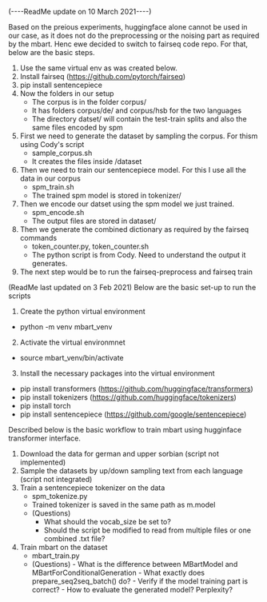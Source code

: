 (----ReadMe update on 10 March 2021----)

Based on the preious experiments, huggingface alone cannot be used in our case, as it does not do the preprocessing or the noising part as required by the mbart. Henc ewe decided to switch to fairseq code repo. For that, below are the basic steps.

1. Use the same virtual env as was created below.
2. Install fairseq (https://github.com/pytorch/fairseq)
3. pip install sentencepiece
4. Now the folders in our setup
    - The corpus is in the folder corpus/
    - It has folders corpus/de/ and corpus/hsb for the two languages
    - The directory datset/ will contain the test-train splits and also the same files encoded by spm
5. First we need to generate the dataset by sampling the corpus. For thism using Cody's script
    - sample_corpus.sh
    - It creates the files inside /dataset
6. Then we need to train our sentencepiece model. For this I use all the data in our corpus
    - spm_train.sh
    - The trained spm model is stored in tokenizer/
7. Then we encode our datset using the spm model we just trained.
    - spm_encode.sh
    - The output files are stored in dataset/
8. Then we generate the combined dictionary as required by the fairseq commands
    - token_counter.py, token_counter.sh 
    - The python script is from Cody. Need to understand the output it generates.
9. The next step would be to run the fairseq-preprocess and fairseq train





(ReadMe last updated on 3 Feb 2021)
Below are the basic set-up to run the scripts

1. Create the python virtual environment
- python -m venv mbart_venv

2. Activate the virtual environmnet
- source mbart_venv/bin/activate 

3. Install the necessary packages into the virtual environment
- pip install transformers (https://github.com/huggingface/transformers)
- pip install tokenizers (https://github.com/huggingface/tokenizers)
- pip install torch
- pip install sentencepiece (https://github.com/google/sentencepiece)


Described below is the basic workflow to train mbart using hugginface transformer interface.
1. Download the data for german and upper sorbian (script not implemented)
2. Sample the datasets by up/down sampling text from each language (script not integrated)
3. Train a sentencepiece tokenizer on the data
    - spm_tokenize.py
    - Trained tokenizer is saved in the same path as m.model
    - (Questions)
        - What should the vocab_size be set to?
        - Should the script be modified to read from multiple files or one combined .txt file?
4. Train mbart on the dataset
    - mbart_train.py
    - (Questions)
            - What is the difference between MBartModel and MBartForConditionalGeneration
            - What exactly does prepare_seq2seq_batch() do?
            - Verify if the model training part is correct?
            - How to evaluate the generated model? Perplexity?


